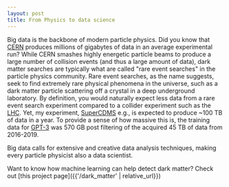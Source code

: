 ```yaml
---
layout: post
title: From Physics to data science
---
```


Big data is the backbone of modern particle physics. Did you know that [CERN](https://home.cern/science/computing/storage) produces millions of gigabytes of data in an average experimental run? While CERN smashes highly energetic particle beams to produce a large number of collision events (and thus a large amount of data), dark matter searches are typically what are called "rare event searches" in the particle physics community. Rare event searches, as the name suggests, seek to find extremely rare physical phenomena in the universe, such as a dark matter particle scattering off a crystal in a deep underground laboratory. By definition, you would naturally expect less data from a rare event search experiment compared to a collider experiment such as the [LHC](https://home.cern/science/accelerators/large-hadron-collider). Yet, my experiment, [SuperCDMS](https://supercdms.slac.stanford.edu/) e.g., is expected to produce ~100 TB of data in a year. To provide a sense of how massive this is, the training data for [GPT-3](https://arxiv.org/pdf/2005.14165.pdf) was 570 GB post filtering of the acquired 45 TB of data from 2016-2019.

Big data calls for extensive and creative data analysis techniques, making every particle physicist also a data scientist.

Want to know how machine learning can help detect dark matter? Check out [this project page]({{'/dark_matter' | relative_url}})